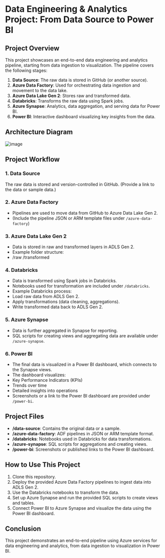# Data Engineering & Analytics Project: From Data Source to Power BI

## Project Overview

This project showcases an end-to-end data engineering and analytics pipeline, starting from data ingestion to visualization. The pipeline covers the following stages:

1. **Data Source**: The raw data is stored in GitHub (or another source).
2. **Azure Data Factory**: Used for orchestrating data ingestion and movement to the data lake.
3. **Azure Data Lake Gen 2**: Stores raw and transformed data.
4. **Databricks**: Transforms the raw data using Spark jobs.
5. **Azure Synapse**: Analytics, data aggregation, and serving data for Power BI.
6. **Power BI**: Interactive dashboard visualizing key insights from the data.

## Architecture Diagram

![image](https://github.com/user-attachments/assets/4d22e7e6-5cd1-4ee5-8fc7-77fe5e5a1857)



## Project Workflow

### 1. Data Source
The raw data is stored and version-controlled in GitHub. (Provide a link to the data or sample data.)

### 2. Azure Data Factory
- Pipelines are used to move data from GitHub to Azure Data Lake Gen 2.
- (Include the pipeline JSON or ARM template files under `/azure-data-factory`)

### 3. Azure Data Lake Gen 2
- Data is stored in raw and transformed layers in ADLS Gen 2.
- Example folder structure:
- /raw /transformed


### 4. Databricks
- Data is transformed using Spark jobs in Databricks.
- Notebooks used for transformation are included under `/databricks`.
- Example Databricks process:
- Load raw data from ADLS Gen 2.
- Apply transformations (data cleaning, aggregations).
- Write transformed data back to ADLS Gen 2.

### 5. Azure Synapse
- Data is further aggregated in Synapse for reporting.
- SQL scripts for creating views and aggregating data are available under `/azure-synapse`.

### 6. Power BI
- The final data is visualized in a Power BI dashboard, which connects to the Synapse views.
- The dashboard visualizes:
- Key Performance Indicators (KPIs)
- Trends over time
- Detailed insights into operations
- Screenshots or a link to the Power BI dashboard are provided under `/power-bi`.

## Project Files

- **/data-source**: Contains the original data or a sample.
- **/azure-data-factory**: ADF pipelines in JSON or ARM template format.
- **/databricks**: Notebooks used in Databricks for data transformations.
- **/azure-synapse**: SQL scripts for aggregations and creating views.
- **/power-bi**: Screenshots or published links to the Power BI dashboard.

## How to Use This Project

1. Clone this repository.
2. Deploy the provided Azure Data Factory pipelines to ingest data into ADLS Gen 2.
3. Use the Databricks notebooks to transform the data.
4. Set up Azure Synapse and run the provided SQL scripts to create views and tables.
5. Connect Power BI to Azure Synapse and visualize the data using the Power BI dashboard.

## Conclusion

This project demonstrates an end-to-end pipeline using Azure services for data engineering and analytics, from data ingestion to visualization in Power BI.  
